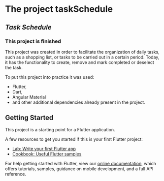 # The project taskSchedule
## ***Task Schedule***
### This project is finished

This project was created in order to facilitate the organization of daily tasks, such as a shopping list, or tasks to be carried out in a certain period. Today, it has the functionality to create, remove and mark completed or deselect the task.

To put this project into practice it was used:
- Flutter,
- Dart,
- Angular Material
- and other additional dependencies already present in the project.

## Getting Started

This project is a starting point for a Flutter application.

A few resources to get you started if this is your first Flutter project:

- [Lab: Write your first Flutter app](https://flutter.dev/docs/get-started/codelab)
- [Cookbook: Useful Flutter samples](https://flutter.dev/docs/cookbook)

For help getting started with Flutter, view our
[online documentation](https://flutter.dev/docs), which offers tutorials,
samples, guidance on mobile development, and a full API reference.
